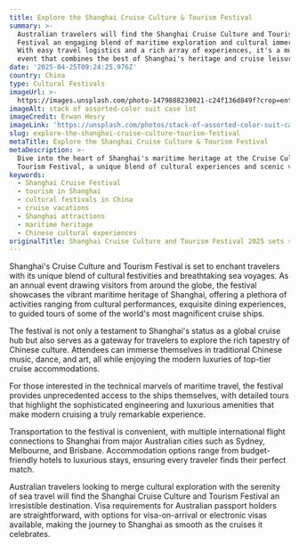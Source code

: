 ```yaml
---
title: Explore the Shanghai Cruise Culture & Tourism Festival
summary: >-
  Australian travelers will find the Shanghai Cruise Culture and Tourism
  Festival an engaging blend of maritime exploration and cultural immersion.
  With easy travel logistics and a rich array of experiences, it's a must-visit
  event that combines the best of Shanghai's heritage and cruise leisure.
date: '2025-04-25T09:24:25.976Z'
country: China
type: Cultural Festivals
imageUrl: >-
  https://images.unsplash.com/photo-1479888230021-c24f136d849f?crop=entropy&cs=tinysrgb&fit=max&fm=jpg&ixid=M3w3Mzk5OTB8MHwxfHNlYXJjaHwyN3x8Q2hpbmElMjBDdWx0dXJhbCUyMEZlc3RpdmFscyUyMHRyYXZlbCUyMHBob3RvJTIwbGFuZHNjYXBlJTIwZGVzdGluYXRpb258ZW58MXwwfHx8MTc0NTU3MzA2NXww&ixlib=rb-4.0.3&q=80&w=1080
imageAlt: stack of assorted-color suit case lot
imageCredit: Erwan Hesry
imageLink: 'https://unsplash.com/photos/stack-of-assorted-color-suit-case-lot-Q34YB7yjAxA'
slug: explore-the-shanghai-cruise-culture-tourism-festival
metaTitle: Explore the Shanghai Cruise Culture & Tourism Festival
metaDescription: >-
  Dive into the heart of Shanghai's maritime heritage at the Cruise Culture &
  Tourism Festival, a unique blend of cultural experiences and scenic voyages.
keywords:
  - Shanghai Cruise Festival
  - tourism in Shanghai
  - cultural festivals in China
  - cruise vacations
  - Shanghai attractions
  - maritime heritage
  - Chinese cultural experiences
originalTitle: Shanghai Cruise Culture and Tourism Festival 2025 sets sail - China Daily
---
```

Shanghai's Cruise Culture and Tourism Festival is set to enchant travelers with its unique blend of cultural festivities and breathtaking sea voyages. As an annual event drawing visitors from around the globe, the festival showcases the vibrant maritime heritage of Shanghai, offering a plethora of activities ranging from cultural performances, exquisite dining experiences, to guided tours of some of the world's most magnificent cruise ships.

The festival is not only a testament to Shanghai's status as a global cruise hub but also serves as a gateway for travelers to explore the rich tapestry of Chinese culture. Attendees can immerse themselves in traditional Chinese music, dance, and art, all while enjoying the modern luxuries of top-tier cruise accommodations.

For those interested in the technical marvels of maritime travel, the festival provides unprecedented access to the ships themselves, with detailed tours that highlight the sophisticated engineering and luxurious amenities that make modern cruising a truly remarkable experience.

Transportation to the festival is convenient, with multiple international flight connections to Shanghai from major Australian cities such as Sydney, Melbourne, and Brisbane. Accommodation options range from budget-friendly hotels to luxurious stays, ensuring every traveler finds their perfect match.

Australian travelers looking to merge cultural exploration with the serenity of sea travel will find the Shanghai Cruise Culture and Tourism Festival an irresistible destination. Visa requirements for Australian passport holders are straightforward, with options for visa-on-arrival or electronic visas available, making the journey to Shanghai as smooth as the cruises it celebrates.
